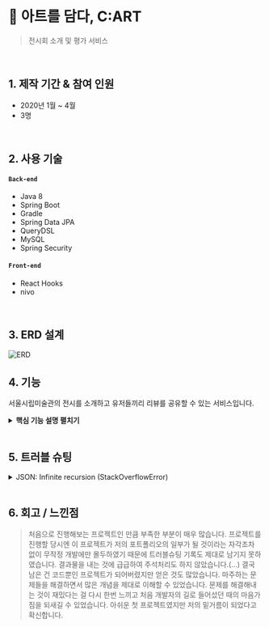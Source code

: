 # 📍 아트를 담다, C:ART
> 전시회 소개 및 평가 서비스
> 

</br>

## 1. 제작 기간 & 참여 인원
- 2020년 1월 ~ 4월
- 3명

</br>

## 2. 사용 기술
#### `Back-end`
  - Java 8
  - Spring Boot
  - Gradle
  - Spring Data JPA
  - QueryDSL
  - MySQL
  - Spring Security
#### `Front-end`
  - React Hooks
  - nivo

</br>

## 3. ERD 설계
![ERD](https://user-images.githubusercontent.com/94033656/141424672-5d2417a7-d574-43fc-bb11-5b04904c3c24.jpg)


## 4. 기능
서울시립미술관의 전시를 소개하고 유저들끼리 리뷰를 공유할 수 있는 서비스입니다.

<details>
<summary><b>핵심 기능 설명 펼치기</b></summary>
<div markdown="1">

### 4.1. 리뷰 기능
- **리뷰 작성(Axios 요청)** :pushpin: [코드 확인](https://github.com/Rain-in-May/cart-project/blob/main/fe/src/container/review/ReviewForm.js)
  - 리뷰를 등록하는 POST 요청을 비동기로 보냅니다.
- **리뷰 목록(Axios 요청)** :pushpin: [코드 확인](https://github.com/Rain-in-May/cart-project/blob/main/fe/src/container/review/ReviewList.js)
  - 리뷰를 조회하는 GET 요청을 비동기로 보냅니다.
- **리뷰 수정 및 삭제(Axios 요청)** :pushpin: [코드 확인](https://github.com/Rain-in-May/cart-project/blob/main/fe/src/container/review/ReviewDetail.js)
  - 리뷰를 수정 혹은 삭제하는 PUT/DELETE 요청을 비동기로 보냅니다.
- **요청 처리** 
:pushpin: [Controller 코드 확인](https://github.com/Rain-in-May/cart-project/blob/main/be/src/main/java/org/KwonEunbi/api/review/controller/ReviewController.java)
:pushpin: [Service 코드 확인](https://github.com/Rain-in-May/cart-project/blob/main/be/src/main/java/org/KwonEunbi/api/review/service/ReviewServiceImpl.java)
  - Controller에서는 넘어온 요청을 받고, Service에서 로직을 처리합니다.
  
### 4.2. 검색 기능
- **키워드 검색(Axios 요청)** :pushpin: [코드 확인](https://github.com/Rain-in-May/cart-project/blob/main/fe/src/container/exhibition/Listing/SearchListing.js)
  - 검색한 키워드에 해당하는 목록을 가져오는 GET 요청을 비동기로 보냅니다.
- **요청 처리** 
:pushpin: [Controller 코드 확인](https://github.com/Rain-in-May/cart-project/blob/main/be/src/main/java/org/KwonEunbi/api/exhibition/controller/ExhbnController.java)
:pushpin: [Repository 코드 확인](https://github.com/Rain-in-May/cart-project/blob/main/be/src/main/java/org/KwonEunbi/api/exhibition/repository/ExhbnRepositoryImpl.java)
  - Controller에서는 넘어온 요청을 받고, Service에서 로직을 처리합니다.
  - Repository에서 QueryDSL를 사용하여 키워드 검색을 실행합니다.
  
### 4.3. 마이 페이지
- **리뷰 목록(Axios 요청)** :pushpin: [코드 확인](https://github.com/Rain-in-May/cart-project/blob/main/fe/src/container/review/ReviewList.js)
  - 유저의 리뷰 목록을 가져오는 GET 요청을 비동기로 보냅니다.
- **예약 목록(Axios 요청)** :pushpin: [코드 확인](https://github.com/Rain-in-May/cart-project/blob/main/fe/src/container/booking/BookingList.js)
  - 유저의 예약 목록을 가져오는 GET 요청을 비동기로 보냅니다.
- **요청 처리** 
:pushpin: [Controller 코드 확인](https://github.com/Rain-in-May/cart-project/blob/main/be/src/main/java/org/KwonEunbi/api/booking/controller/BookingController.java)
:pushpin: [Service 코드 확인](https://github.com/Rain-in-May/cart-project/blob/main/be/src/main/java/org/KwonEunbi/api/booking/service/BookingServiceImpl.java)
  - Controller에서는 넘어온 요청을 받고, Service에서 로직을 처리합니다.
  
### 4.4. 관리자 페이지
- **전시 등록(Axios 요청)** :pushpin: [코드 확인](https://github.com/Rain-in-May/cart-project/blob/main/fe/src/container/exhibition/AddExhibition.js)
  - 전시를 등록하는 POST 요청을 비동기로 보냅니다.
- **전시관 등록(Axios 요청)** :pushpin: [코드 확인](https://github.com/Rain-in-May/cart-project/blob/main/fe/src/container/hall/AddHall.js)
  - 전시관을 등록하는 POST 요청을 비동기로 보냅니다.
- **요청 처리** 
:pushpin: [Controller 코드 확인](https://github.com/Rain-in-May/cart-project/tree/main/be/src/main/java/org/KwonEunbi/api/hall/controller)
:pushpin: [Service 코드 확인](https://github.com/Rain-in-May/cart-project/blob/main/be/src/main/java/org/KwonEunbi/api/hall/service/HallServiceImpl.java)
  - Controller에서는 넘어온 요청을 받고, Service에서 로직을 처리합니다.
  
</div>
</details>

</br>

## 5. 트러블 슈팅
<details>
<summary> JSON: Infinite recursion (StackOverflowError)</summary>
<div markdown="1">
  - @JsonIgnoreProperties 사용으로 해결        
</div>
</details>  

</br>

## 6. 회고 / 느낀점
>처음으로 진행해보는 프로젝트인 만큼 부족한 부분이 매우 많습니다. 프로젝트를 진행할 당시엔 이 프로젝트가 저의 포트폴리오의 일부가 될 것이라는 자각조차 없이 무작정 개발에만 몰두하였기 때문에 트러블슈팅 기록도 제대로 남기지 못하였습니다. 결과물을 내는 것에 급급하여 주석처리도 하지 않았습니다.(...) 결국 남은 건 코드뿐인 프로젝트가 되어버렸지만 얻은 것도 많았습니다. 마주하는 문제들을 해결하면서 많은 개념을 제대로 이해할 수 있었습니다. 문제를 해결해내는 것이 재밌다는 걸 다시 한번 느끼고 처음 개발자의 길로 들어섰던 때의 마음가짐을 되새길 수 있었습니다. 아쉬운 첫 프로젝트였지만 저의 밑거름이 되었다고 확신합니다.
